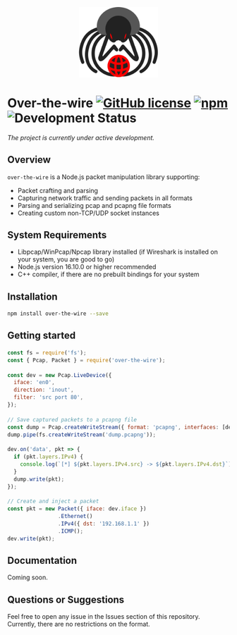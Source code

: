 <p align='center'>
  <img src='assets/s1.svg' width='180' alt='Hacker spider'>
</p>


# Over-the-wire [![GitHub license](https://img.shields.io/github/license/vaguue/over-the-wire?style=flat)](https://github.com/vaguue/over-the-wire/blob/main/LICENSE) [![npm](https://img.shields.io/npm/v/over-the-wire)](https://www.npmjs.com/package/over-the-wire) ![Development Status](https://img.shields.io/badge/status-in_development-orange)

*The project is currently under active development.*

## Overview
`over-the-wire` is a Node.js packet manipulation library supporting:
- Packet crafting and parsing
- Capturing network traffic and sending packets in all formats
- Parsing and serializing pcap and pcapng file formats
- Creating custom non-TCP/UDP socket instances

## System Requirements
- Libpcap/WinPcap/Npcap library installed (if Wireshark is installed on your system, you are good to go)
- Node.js version 16.10.0 or higher recommended
- C++ compiler, if there are no prebuilt bindings for your system

## Installation

```bash
npm install over-the-wire --save
```

## Getting started

```javascript
const fs = require('fs');
const { Pcap, Packet } = require('over-the-wire');

const dev = new Pcap.LiveDevice({
  iface: 'en0',
  direction: 'inout',
  filter: 'src port 80',
});

// Save captured packets to a pcapng file
const dump = Pcap.createWriteStream({ format: 'pcapng', interfaces: [dev.iface] });
dump.pipe(fs.createWriteStream('dump.pcapng'));

dev.on('data', pkt => {
  if (pkt.layers.IPv4) {
    console.log(`[*] ${pkt.layers.IPv4.src} -> ${pkt.layers.IPv4.dst}`);
  }
  dump.write(pkt);
});

// Create and inject a packet
const pkt = new Packet({ iface: dev.iface })
                .Ethernet()
                .IPv4({ dst: '192.168.1.1' })
                .ICMP();
dev.write(pkt);
```

## Documentation

Coming soon.

## Questions or Suggestions
Feel free to open any issue in the Issues section of this repository. Currently, there are no restrictions on the format.
